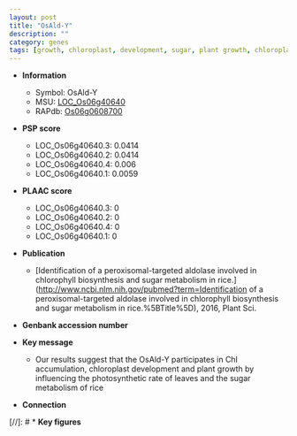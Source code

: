 ```yaml
---
layout: post
title: "OsAld-Y"
description: ""
category: genes
tags: [growth, chloroplast, development, sugar, plant growth, chloroplast development]
---
```


* **Information**  
    + Symbol: OsAld-Y  
    + MSU: [LOC_Os06g40640](http://rice.plantbiology.msu.edu/cgi-bin/ORF_infopage.cgi?orf=LOC_Os06g40640)  
    + RAPdb: [Os06g0608700](http://rapdb.dna.affrc.go.jp/viewer/gbrowse_details/irgsp1?name=Os06g0608700)  

* **PSP score**  
    + LOC_Os06g40640.3: 0.0414 
    + LOC_Os06g40640.2: 0.0414 
    + LOC_Os06g40640.4: 0.006 
    + LOC_Os06g40640.1: 0.0059 

* **PLAAC score**  
    + LOC_Os06g40640.3: 0 
    + LOC_Os06g40640.2: 0 
    + LOC_Os06g40640.4: 0 
    + LOC_Os06g40640.1: 0 

* **Publication**  
    + [Identification of a peroxisomal-targeted aldolase involved in chlorophyll biosynthesis and sugar metabolism in rice.](http://www.ncbi.nlm.nih.gov/pubmed?term=Identification of a peroxisomal-targeted aldolase involved in chlorophyll biosynthesis and sugar metabolism in rice.%5BTitle%5D), 2016, Plant Sci.

* **Genbank accession number**  

* **Key message**  
    + Our results suggest that the OsAld-Y participates in Chl accumulation, chloroplast development and plant growth by influencing the photosynthetic rate of leaves and the sugar metabolism of rice

* **Connection**  

[//]: # * **Key figures**  


